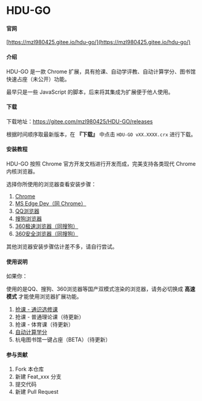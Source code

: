 # HDU-GO

#### 官网

[https://mzl980425.gitee.io/hdu-go/](https://mzl980425.gitee.io/hdu-go/)

#### 介绍

HDU-GO 是一款 Chrome 扩展，具有抢课、自动学评教、自动计算学分、图书馆快速占座（未公开）功能。

最早只是一些 JavaScript 的脚本，后来将其集成为扩展便于他人使用。

#### 下载

下载地址：https://gitee.com/mzl980425/HDU-GO/releases

根据时间顺序取最新版本，在 **『下载』** 中点击 `HDU-GO vXX.XXXX.crx` 进行下载。

#### 安装教程

HDU-GO 按照 Chrome 官方开发文档进行开发而成，完美支持各类现代 Chrome 内核浏览器。

选择你所使用的浏览器查看安装步骤：

1. [Chrome](//mzl980425.gitee.io/hdu-go/#/install/chrome)
2. [MS Edge Dev（同 Chrome）](//mzl980425.gitee.io/hdu-go/#/install/chrome)
3. [QQ浏览器](//mzl980425.gitee.io/hdu-go/#/install/qq)
4. [搜狗浏览器](//mzl980425.gitee.io/hdu-go/#/install/sogou)
5. [360极速浏览器（同搜狗）](//mzl980425.gitee.io/hdu-go/#/install/sogou)
6. [360安全浏览器（同搜狗）](//mzl980425.gitee.io/hdu-go/#/install/sogou)

其他浏览器安装步骤估计差不多，请自行尝试。

#### 使用说明

如果你：

使用的是QQ、搜狗、360浏览器等国产双模式渲染的浏览器，请务必切换成 **高速模式** 才能使用浏览器扩展功能。

1. [抢课 - 通识选修课](//mzl980425.gitee.io/hdu-go/#/usage/tsxxk)
2. 抢课 - 普通理论课（待更新）
3. 抢课 - 体育课（待更新）
4. [自动计算学分](//mzl980425.gitee.io/hdu-go/#/usage/count-credit)
5. 杭电图书馆一键占座（BETA）（待更新）

#### 参与贡献

1. Fork 本仓库
2. 新建 Feat_xxx 分支
3. 提交代码
4. 新建 Pull Request
